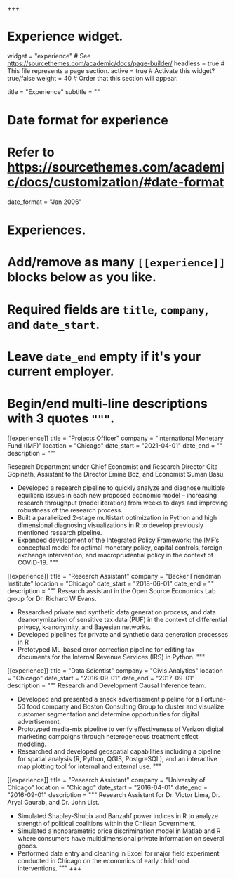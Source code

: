 +++
# Experience widget.
widget = "experience"  # See https://sourcethemes.com/academic/docs/page-builder/
headless = true  # This file represents a page section.
active = true  # Activate this widget? true/false
weight = 40  # Order that this section will appear.

title = "Experience"
subtitle = ""

# Date format for experience
#   Refer to https://sourcethemes.com/academic/docs/customization/#date-format
date_format = "Jan 2006"

# Experiences.
#   Add/remove as many `[[experience]]` blocks below as you like.
#   Required fields are `title`, `company`, and `date_start`.
#   Leave `date_end` empty if it's your current employer.
#   Begin/end multi-line descriptions with 3 quotes `"""`.
[[experience]]
  title = "Projects Officer"
  company = "International Monetary Fund (IMF)"
  location = "Chicago"
  date_start = "2021-04-01"
  date_end = ""
  description = """
  
  Research Department under Chief Economist and Research Director Gita Gopinath, Assistant to the Director Emine Boz, and Economist Suman Basu.
  - Developed a research pipeline to quickly analyze and diagnose multiple equilibria issues in each new proposed economic model – increasing research throughput (model iteration) from weeks to days and improving robustness of the research process.
  - Built a parallelized 2-stage multistart optimization in Python and high dimensional diagnosing visualizations in R to develop previously mentioned research pipeline.
  - Expanded development of the Integrated Policy Framework: the IMF’s conceptual model for optimal monetary policy, capital controls, foreign exchange intervention, and macroprudential policy in the context of COVID-19.
  """

[[experience]]
  title = "Research Assistant"
  company = "Becker Friendman Institute"
  location = "Chicago"
  date_start = "2018-06-01"
  date_end = ""
  description = """
  Research assistant in the Open Source Economics Lab group for Dr. Richard W Evans.
  - Researched private and synthetic data generation process, and data deanonymization of sensitive tax data (PUF) in the context of differential privacy, k-anonymity, and Bayesian networks.
  - Developed pipelines for private and synthetic data generation processes in R
  - Prototyped ML-based error correction pipeline for editing tax documents for the Internal Revenue Services (IRS) in Python.
  """
  
[[experience]]
  title = "Data Scientist"
  company = "Civis Analytics"
  location = "Chicago"
  date_start = "2016-09-01"
  date_end = "2017-09-01"
  description = """
  Research and Development Causal Inference team.
  - Developed and presented a snack advertisement pipeline for a Fortune-50 food company and Boston Consulting Group to cluster and visualize customer segmentation and determine opportunities for digital advertisement.
  - Prototyped media-mix pipeline to verify effectiveness of Verizon digital marketing campaigns through heterogeneous treatment effect modeling.
  - Researched and developed geospatial capabilities including a pipeline for spatial analysis (R, Python, QGIS, PostgreSQL), and an interactive map plotting
tool for internal and external use.
  """
  
[[experience]]
  title = "Research Assistant"
  company = "University of Chicago"
  location = "Chicago"
  date_start = "2016-04-01"
  date_end = "2016-09-01"
  description = """
  Research Assistant for Dr. Victor Lima, Dr. Aryal Gaurab, and Dr. John List.
  - Simulated Shapley-Shubix and Banzahf power indices in R to analyze strength of political coalitions within the Chilean Government.
  - Simulated a nonparametric price discrimination model in Matlab and R where consumers have multidimensional private information on several goods.
  - Performed data entry and cleaning in Excel for major field experiment conducted in Chicago on the economics of early childhood interventions.
  """
+++
